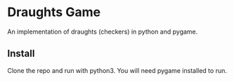 # Draughts Game
An implementation of draughts (checkers) in python and pygame.

## Install
Clone the repo and run with python3. You will need pygame installed to run.
